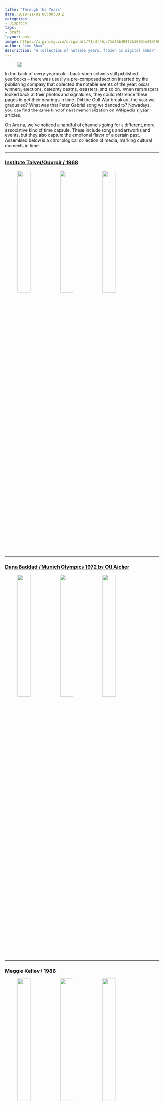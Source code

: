 ```yaml
---
title: "Through the Years"
date: 2018-11-01 00:00:00 Z
categories:
- Dispatch
tags:
- draft
layout: post
image: https://i.pinimg.com/originals/71/df/6b/71df6b194f7b1603ea419f50d8d5bbaa.jpg
author: "Leo Shaw"
description: "A collection of notable years, frozen in digital amber"
---
```


<figure>
  <img src="https://i.pinimg.com/originals/71/df/6b/71df6b194f7b1603ea419f50d8d5bbaa.jpg" />
</figure>

In the back of every yearbook – back when schools still published yearbooks – there was usually a pre-composed section inserted by the publishing company that collected the notable events of the year: oscar winners, elections, celebrity deaths, disasters, and so on. When reminiscers looked back at their photos and signatures, they could reference these pages to get their bearings in time. Did the Gulf War break out the year we graduated? What was that Peter Gabriel song we danced to? Nowadays, you can find the same kind of neat memorialization on Wikipedia's [year](https://en.wikipedia.org/wiki/2004) articles. 

On Are.na, we've noticed a handful of channels going for a different, more associative kind of time capsule. These include songs and artworks and events, but they also capture the emotional flavor of a certain past. Assembled below is a chronological collection of media, marking cultural moments in time.

---

### [Institute Talyer/Ouvroir / 1968](https://www.are.na/institute-talyer-ouvroir/one-nine-six-eight-1521779569)


<figure>
  <img src="https://d2w9rnfcy7mm78.cloudfront.net/991492/square_8b99df675bb684e6f106455c86ca1a1e.jpg" style="display:inline-block; width: 32%; margin-top: 0; vertical-align: top;" />
  <img src="https://d2w9rnfcy7mm78.cloudfront.net/440594/square_bed1f28e90ab66e5ec972d698e5b1c26.jpg" style="display:inline-block; width: 32%; margin-top: 0; vertical-align: top;" />
  <img src="https://d2w9rnfcy7mm78.cloudfront.net/1597061/square_a02033c5e1a69f74f8f3a3a32d23763c.jpg" style="display:inline-block; width: 32%; margin-top: 0; vertical-align: top;" />

</figure>

---

### [Dana Baddad / Munich Olympics 1972 by Otl Aicher](https://www.are.na/dana-baddad/munich-olympics-1972-by-otl-aicher)

<figure>
  <img src="https://d2w9rnfcy7mm78.cloudfront.net/818830/square_204df0b0833f27c5d85b0d83c7270d91.jpg" style="display:inline-block; width: 32%; margin-top: 0; vertical-align: top;" />
  <img src="https://d2w9rnfcy7mm78.cloudfront.net/818801/square_cb0c861e165f3e504670b0cf7eb2e7ee.jpg" style="display:inline-block; width: 32%; margin-top: 0; vertical-align: top;" />
  <img src="https://d2w9rnfcy7mm78.cloudfront.net/818790/square_a636f07519cd323029b837d15cd256f8.jpg" style="display:inline-block; width: 32%; margin-top: 0; vertical-align: top;" />

</figure>

---

### [Meggie Kelley / 1986](https://www.are.na/erin-schneider/la-freeway-memorials)

<figure>
  <img src="https://d2w9rnfcy7mm78.cloudfront.net/837138/square_6a6ca268d69a738e2a00a4f79123a8ab.png" style="display:inline-block; width: 32%; margin-top: 0; vertical-align: top;" />
  <img src="https://d2w9rnfcy7mm78.cloudfront.net/22039/square_a575ed9de1d15bf4232f671aad57da2e.jpg" style="display:inline-block; width: 32%; margin-top: 0; vertical-align: top;" />
  <img src="https://d2w9rnfcy7mm78.cloudfront.net/1617156/square_1ad2b9c12a89985a668979ecc4fab47a.jpg" style="display:inline-block; width: 32%; margin-top: 0; vertical-align: top;" />

</figure>



---



### [Aura Library / 1993](https://www.are.na/aura-library/one-nine-nine-three)


<figure>
<img src="https://d2w9rnfcy7mm78.cloudfront.net/2570379/square_8285b5517d544a6c1a59a64dc570a656.jpg" style="display:inline-block; width: 32%; margin-top: 0; vertical-align: top;" />
<img src="https://d2w9rnfcy7mm78.cloudfront.net/2570402/square_a204e5aad8ca5bf49eecf14a5775221c.jpg" style="display:inline-block; width: 32%; margin-top: 0; vertical-align: top;" />
<img src="https://d2w9rnfcy7mm78.cloudfront.net/2570371/square_9692a637fef0602b05819b662613aca4.jpg" style="display:inline-block; width: 32%; margin-top: 0; vertical-align: top;" />
</figure>

---

### [Rohan Chaurasia / Cyber Spa 2050](https://www.are.na/rohan-chaurasia/cyber-spa-2050)



<figure>
<img src="https://d2w9rnfcy7mm78.cloudfront.net/550313/square_44bb1635f2d6cba6ea3d779fb0805b6d.jpg" style="display:inline-block; width: 32%; margin-top: 0; vertical-align: top;" />
<img src="https://d2w9rnfcy7mm78.cloudfront.net/642292/square_562bbfe8d6082cd97db7ece5d55e90f8.jpg" style="display:inline-block; width: 32%; margin-top: 0; vertical-align: top;" />
<img src="https://d2w9rnfcy7mm78.cloudfront.net/899591/square_c2b4bda3e850aa42a33a9156e3a10b99.jpg" style="display:inline-block; width: 32%; margin-top: 0; vertical-align: top;" />
</figure>

---

Are.na Dispatch is a biweekly selection of new blog posts and notable channels, selected by the Are.na team and community. [Subscribe here](https://mailchi.mp/are.na/dispatch).
